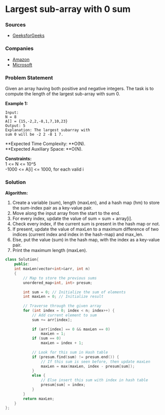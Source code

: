 # Largest sub-array with 0 sum

### Sources

* [GeeksforGeeks](https://practice.geeksforgeeks.org/problems/largest-subarray-with-0-sum/1#)

### Companies

* [Amazon](../../company-based-lists/amazon.md)
* [Microsoft](../../company-based-lists/microsoft.md)

### Problem Statement

Given an array having both positive and negative integers. The task is to compute the length of the largest sub-array with sum 0.

**Example 1:**

```
Input:
N = 8
A[] = {15,-2,2,-8,1,7,10,23}
Output: 5
Explanation: The largest subarray with
sum 0 will be -2 2 -8 1 7.
```

**Expected Time Complexity: **O(N).\
**Expected Auxiliary Space: **O(N).

**Constraints:**\
1 <= N <= 10^5\
\-1000 <= A\[i] <= 1000, for each valid i

### Solution

**Algorithm:**  

1. Create a variable (sum), length (maxLen), and a hash map (hm) to store the sum-index pair as a key-value pair.
2. Move along the input array from the start to the end.
3. For every index, update the value of sum = sum + array\[i].
4. Check every index, if the current sum is present in the hash map or not.
5. If present, update the value of maxLen to a maximum difference of two indices (current index and index in the hash-map) and max_len.
6. Else, put the value (sum) in the hash map, with the index as a key-value pair.
7. Print the maximum length (maxLen).

```cpp
class Solution{
    public:
    int maxLen(vector<int>&arr, int n)
    {   
        // Map to store the previous sums
        unordered_map<int, int> presum;
 
        int sum = 0; // Initialize the sum of elements
        int maxLen = 0; // Initialize result
 
        // Traverse through the given array
        for (int index = 0; index < n; index++) {
            // Add current element to sum
            sum += arr[index];
 
            if (arr[index] == 0 && maxLen == 0)
                maxLen = 1;
            if (sum == 0)
                maxLen = index + 1;
 
            // Look for this sum in Hash table
            if (presum.find(sum) != presum.end()) {
                // If this sum is seen before, then update maxLen
                maxLen = max(maxLen, index - presum[sum]);
            }
            else {
                // Else insert this sum with index in hash table
                presum[sum] = index;
            }
        }
        return maxLen;    
    }
};
```
